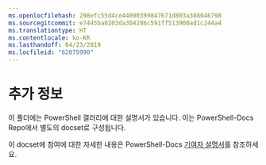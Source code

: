 ```yaml
---
ms.openlocfilehash: 298efc55d4ce44090399847671d803a388046798
ms.sourcegitcommit: e7445ba8203da304286c591ff513900ad1c244a4
ms.translationtype: HT
ms.contentlocale: ko-KR
ms.lasthandoff: 04/23/2019
ms.locfileid: "62075990"
---
```

# <a name="readme"></a>추가 정보

이 폴더에는 PowerShell 갤러리에 대한 설명서가 있습니다.
이는 PowerShell-Docs Repo에서 별도의 docset로 구성됩니다.

이 docset에 참여에 대한 자세한 내용은 PowerShell-Docs [기여자 설명서](https://github.com/PowerShell/PowerShell-Docs/blob/staging/CONTRIBUTING.md)를 참조하세요.
